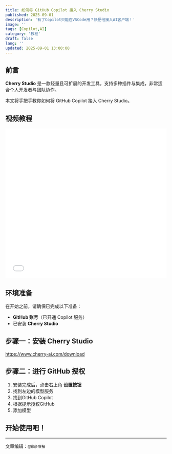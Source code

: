 ```yaml
---
title: 如何将 GitHub Copilot 接入 Cherry Studio
published: 2025-09-01
description: '有了Copilot只能在VSCode用？快把他接入AI客户端！'
image: ''
tags: [Copilot,AI]
category: '教程'
draft: false
lang: ''
updated: 2025-09-01 13:00:00
---
```

## 前言

**Cherry Studio** 是一款轻量且可扩展的开发工具，支持多种插件与集成，非常适合个人开发者与团队协作。

本文将手把手教你如何将 GitHub Copilot 接入 Cherry Studio。

## 视频教程

<iframe width="100%" height="468" src="//player.bilibili.com/player.html?bvid=BV1RgaEzgEQo" scrolling="no" border="0" frameborder="no" framespacing="0" allowfullscreen="true"> </iframe>

## 环境准备

在开始之前，请确保已完成以下准备：

- **GitHub 账号**（已开通 Copilot 服务）
- 已安装 **Cherry Studio**



## 步骤一：安装 Cherry Studio

https://www.cherry-ai.com/download


## 步骤二：进行 GitHub 授权

1. 安装完成后，点击右上角 **设置按钮**
2. 找到左边的模型服务
3. 找到GitHub Copilot
4. 根据提示授权GitHub
5. 添加模型

## 开始使用吧！


---
文章编辑：`@鈴奈咲桜`